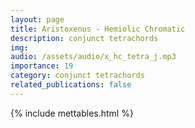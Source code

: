 ```yaml
---
layout: page
title: Aristoxenus - Hemiolic Chromatic
description: conjunct tetrachords
img: 
audio: /assets/audio/x_hc_tetra_j.mp3
importance: 19
category: conjunct tetrachords
related_publications: false
--- 
```

{% include mettables.html %}
